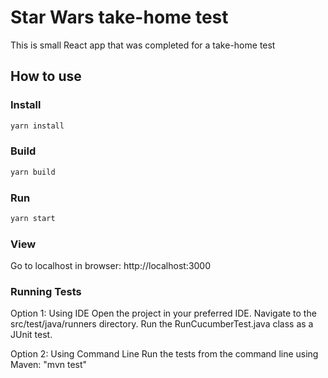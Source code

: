 # Star Wars take-home test

This is small React app that was completed for a take-home test

## How to use

### Install
```bash
yarn install
```

### Build
```bash
yarn build
```

### Run
```bash
yarn start
```

### View
Go to localhost in browser: http://localhost:3000

### Running Tests
Option 1: Using IDE
Open the project in your preferred IDE.
Navigate to the src/test/java/runners directory.
Run the RunCucumberTest.java class as a JUnit test.

Option 2: Using Command Line
Run the tests from the command line using Maven:
"mvn test"